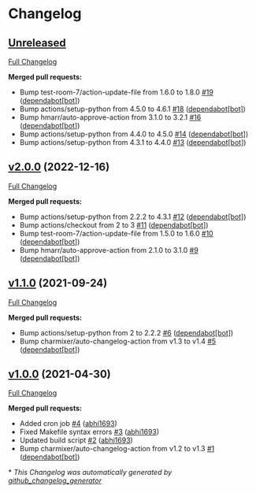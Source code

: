 # Changelog

## [Unreleased](https://github.com/Onemind-Services-LLC/kubernetes-json-schema/tree/HEAD)

[Full Changelog](https://github.com/Onemind-Services-LLC/kubernetes-json-schema/compare/v2.0.0...HEAD)

**Merged pull requests:**

- Bump test-room-7/action-update-file from 1.6.0 to 1.8.0 [\#19](https://github.com/Onemind-Services-LLC/kubernetes-json-schema/pull/19) ([dependabot[bot]](https://github.com/apps/dependabot))
- Bump actions/setup-python from 4.5.0 to 4.6.1 [\#18](https://github.com/Onemind-Services-LLC/kubernetes-json-schema/pull/18) ([dependabot[bot]](https://github.com/apps/dependabot))
- Bump hmarr/auto-approve-action from 3.1.0 to 3.2.1 [\#16](https://github.com/Onemind-Services-LLC/kubernetes-json-schema/pull/16) ([dependabot[bot]](https://github.com/apps/dependabot))
- Bump actions/setup-python from 4.4.0 to 4.5.0 [\#14](https://github.com/Onemind-Services-LLC/kubernetes-json-schema/pull/14) ([dependabot[bot]](https://github.com/apps/dependabot))
- Bump actions/setup-python from 4.3.1 to 4.4.0 [\#13](https://github.com/Onemind-Services-LLC/kubernetes-json-schema/pull/13) ([dependabot[bot]](https://github.com/apps/dependabot))

## [v2.0.0](https://github.com/Onemind-Services-LLC/kubernetes-json-schema/tree/v2.0.0) (2022-12-16)

[Full Changelog](https://github.com/Onemind-Services-LLC/kubernetes-json-schema/compare/v1.1.0...v2.0.0)

**Merged pull requests:**

- Bump actions/setup-python from 2.2.2 to 4.3.1 [\#12](https://github.com/Onemind-Services-LLC/kubernetes-json-schema/pull/12) ([dependabot[bot]](https://github.com/apps/dependabot))
- Bump actions/checkout from 2 to 3 [\#11](https://github.com/Onemind-Services-LLC/kubernetes-json-schema/pull/11) ([dependabot[bot]](https://github.com/apps/dependabot))
- Bump test-room-7/action-update-file from 1.5.0 to 1.6.0 [\#10](https://github.com/Onemind-Services-LLC/kubernetes-json-schema/pull/10) ([dependabot[bot]](https://github.com/apps/dependabot))
- Bump hmarr/auto-approve-action from 2.1.0 to 3.1.0 [\#9](https://github.com/Onemind-Services-LLC/kubernetes-json-schema/pull/9) ([dependabot[bot]](https://github.com/apps/dependabot))

## [v1.1.0](https://github.com/Onemind-Services-LLC/kubernetes-json-schema/tree/v1.1.0) (2021-09-24)

[Full Changelog](https://github.com/Onemind-Services-LLC/kubernetes-json-schema/compare/v1.0.0...v1.1.0)

**Merged pull requests:**

- Bump actions/setup-python from 2 to 2.2.2 [\#6](https://github.com/Onemind-Services-LLC/kubernetes-json-schema/pull/6) ([dependabot[bot]](https://github.com/apps/dependabot))
- Bump charmixer/auto-changelog-action from v1.3 to v1.4 [\#5](https://github.com/Onemind-Services-LLC/kubernetes-json-schema/pull/5) ([dependabot[bot]](https://github.com/apps/dependabot))

## [v1.0.0](https://github.com/Onemind-Services-LLC/kubernetes-json-schema/tree/v1.0.0) (2021-04-30)

[Full Changelog](https://github.com/Onemind-Services-LLC/kubernetes-json-schema/compare/ae92552452ef9ab30958159294df92d35f813850...v1.0.0)

**Merged pull requests:**

- Added cron job [\#4](https://github.com/Onemind-Services-LLC/kubernetes-json-schema/pull/4) ([abhi1693](https://github.com/abhi1693))
- Fixed Makefile syntax errors [\#3](https://github.com/Onemind-Services-LLC/kubernetes-json-schema/pull/3) ([abhi1693](https://github.com/abhi1693))
- Updated build script [\#2](https://github.com/Onemind-Services-LLC/kubernetes-json-schema/pull/2) ([abhi1693](https://github.com/abhi1693))
- Bump charmixer/auto-changelog-action from v1.2 to v1.3 [\#1](https://github.com/Onemind-Services-LLC/kubernetes-json-schema/pull/1) ([dependabot[bot]](https://github.com/apps/dependabot))



\* *This Changelog was automatically generated by [github_changelog_generator](https://github.com/github-changelog-generator/github-changelog-generator)*
